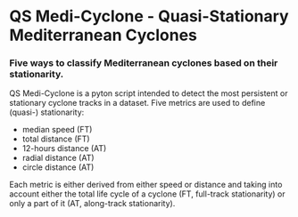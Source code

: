 # QS Medi-Cyclone - Quasi-Stationary Mediterranean Cyclones
### Five ways to classify Mediterranean cyclones based on their stationarity.

QS Medi-Cyclone is a pyton script intended to detect the most persistent or stationary cyclone tracks in a dataset. Five metrics are used to define (quasi-) stationarity:

- median speed (FT)
- total distance (FT)
- 12-hours distance (AT)
- radial distance (AT)
- circle distance (AT)

 Each metric is either derived from either speed or distance and taking into account either the total life cycle of a cyclone (FT, full-track stationarity) or only a part of it (AT, along-track stationarity). 
